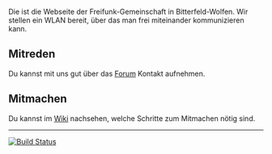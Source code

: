 Die ist die Webseite der Freifunk-Gemeinschaft in Bitterfeld-Wolfen. Wir stellen ein WLAN bereit, über das man frei miteinander kommunizieren kann.

## Mitreden

Du kannst mit uns gut über das [Forum] Kontakt aufnehmen.

## Mitmachen

Du kannst im [Wiki] nachsehen, welche Schritte zum Mitmachen nötig sind.

---

[![Build Status](https://travis-ci.org/Freifunk-Wolfen/wolfen.freifunk.net.svg?branch=master)](https://travis-ci.org/Freifunk-Wolfen/wolfen.freifunk.net)

[Forum]: https://wolfennord.flarum.cloud/
[Wiki]: https://wiki.freifunk.net/Wolfen:Hauptseite
